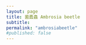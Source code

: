 ```yaml
---
layout: page
title: 菌蠹蟲 Ambrosia beetle
subtitle: 
permalink: "ambrosiabeetle"
#published: false
---
```

